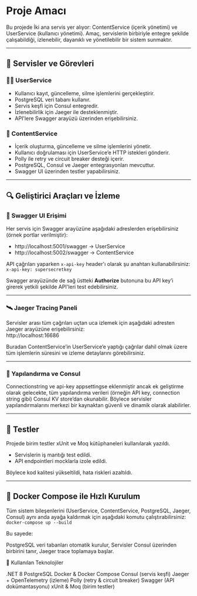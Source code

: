# Proje Amacı
Bu projede  İki ana servis yer alıyor: ContentService (içerik yönetimi) ve UserService (kullanıcı yönetimi). Amaç, servislerin birbiriyle entegre şekilde çalışabildiği, izlenebilir, dayanıklı ve yönetilebilir bir sistem sunmaktır.

---

## 🔧 Servisler ve Görevleri

### 🧑‍💼 UserService
- Kullanıcı kayıt, güncelleme, silme   işlemlerini gerçekleştirir.
- PostgreSQL veri tabanı kullanır.
- Servis keşfi için Consul entegredir.
- İzlenebilirlik için Jaeger ile desteklenmiştir.
- API'lere Swagger arayüzü üzerinden erişebilirsiniz.

### 📰 ContentService
- İçerik oluşturma, güncelleme ve silme işlemlerini yönetir.
- Kullanıcı doğrulaması için UserService’e HTTP istekleri gönderir.
- Polly ile retry ve circuit breaker desteği içerir.
- PostgreSQL, Consul ve Jaeger entegrasyonları mevcuttur.
- Swagger UI üzerinden testler yapabilirsiniz.

---

## 🔍 Geliştirici Araçları ve İzleme

### 📍 Swagger UI Erişimi  
Her servis için Swagger arayüzüne aşağıdaki adreslerden erişebilirsiniz (örnek portlar verilmiştir):

- http://localhost:5001/swagger → UserService  
- http://localhost:5002/swagger → ContentService  

API çağrıları yaparken `x-api-key` header'ı olarak şu anahtarı kullanabilirsiniz:  
`x-api-key: supersecretkey`  

Swagger arayüzünde de sağ üstteki **Authorize** butonuna bu API key’i girerek yetkili şekilde API'leri test edebilirsiniz.

---

### 🛰️ Jaeger Tracing Paneli  
Servisler arası tüm çağrıları uçtan uca izlemek için aşağıdaki adresten Jaeger arayüzüne erişebilirsiniz:  
http://localhost:16686  

Buradan ContentService’in UserService’e yaptığı çağrılar dahil olmak üzere tüm işlemlerin süresini ve izleme detaylarını görebilirsiniz.

---

### 🔐 Yapılandırma ve Consul  
Connectionstring ve api-key appsettingse eklenmiştir ancak ek geliştirme olarak gelecekte, tüm yapılandırma verileri (örneğin API key, connection string gibi) Consul KV store’dan okunabilir. Böylece servisler yapılandırmalarını merkezi bir kaynaktan güvenli ve dinamik olarak alabilirler.

---

## 🧪 Testler  
Projede birim testler xUnit ve Moq kütüphaneleri kullanılarak yazıldı.  
- Servislerin iş mantığı test edildi.  
- API endpointleri mocklarla izole edildi.  


Böylece kod kalitesi yükseltildi, hata riskleri azaltıldı.

---

## 🐳 Docker Compose ile Hızlı Kurulum  
Tüm sistem bileşenlerini (UserService, ContentService, PostgreSQL, Jaeger, Consul) aynı anda ayağa kaldırmak için aşağıdaki komutu çalıştırabilirsiniz:
`docker-compose up --build`

Bu sayede:

PostgreSQL veri tabanları otomatik kurulur,
Servisler Consul üzerinden birbirini tanır,
Jaeger trace toplamaya başlar.

🧠 Kullanılan Teknolojiler

.NET 8
PostgreSQL
Docker & Docker Compose
Consul (servis keşfi)
Jaeger + OpenTelemetry (izleme)
Polly (retry & circuit breaker)
Swagger (API dokümantasyonu)
xUnit & Moq (birim testler)




